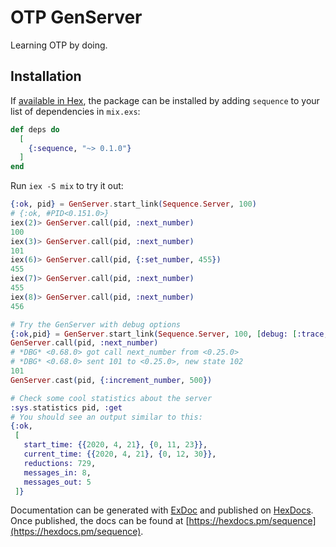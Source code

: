 # OTP GenServer 

Learning OTP by doing.

## Installation

If [available in Hex](https://hex.pm/docs/publish), the package can be installed
by adding `sequence` to your list of dependencies in `mix.exs`:

```elixir
def deps do
  [
    {:sequence, "~> 0.1.0"}
  ]
end
```

Run `iex -S mix` to try it out:
```elixir
{:ok, pid} = GenServer.start_link(Sequence.Server, 100)
# {:ok, #PID<0.151.0>}
iex(2)> GenServer.call(pid, :next_number)                      
100
iex(3)> GenServer.call(pid, :next_number)
101
iex(6)> GenServer.call(pid, {:set_number, 455})
455
iex(7)> GenServer.call(pid, :next_number)      
455
iex(8)> GenServer.call(pid, :next_number)
456

# Try the GenServer with debug options
{:ok,pid} = GenServer.start_link(Sequence.Server, 100, [debug: [:trace, :statistics]])
GenServer.call(pid, :next_number)
# *DBG* <0.68.0> got call next_number from <0.25.0>
# *DBG* <0.68.0> sent 101 to <0.25.0>, new state 102
101
GenServer.cast(pid, {:increment_number, 500})

# Check some cool statistics about the server
:sys.statistics pid, :get
# You should see an output similar to this:
{:ok,
 [
   start_time: {{2020, 4, 21}, {0, 11, 23}},
   current_time: {{2020, 4, 21}, {0, 12, 30}},
   reductions: 729,
   messages_in: 8,
   messages_out: 5
 ]}
```

Documentation can be generated with [ExDoc](https://github.com/elixir-lang/ex_doc)
and published on [HexDocs](https://hexdocs.pm). Once published, the docs can
be found at [https://hexdocs.pm/sequence](https://hexdocs.pm/sequence).

